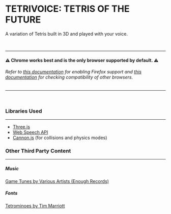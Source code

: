 # TETRIVOICE: TETRIS OF THE FUTURE
A variation of Tetris built in 3D and played with your voice.

&nbsp;

---
#### :warning: **Chrome works best and is the only browser supported by default.** :warning:

###### Refer to [this documentation](https://wiki.mozilla.org/Web_Speech_API_-_Speech_Recognition#How_can_I_use_it.3F) for enabling Firefox support and [this documentation](https://developer.mozilla.org/en-US/docs/Web/API/Web_Speech_API#Browser_compatibility) for checking compatibility of other browsers.

---
&nbsp;

### Libraries Used
---
* [Three.js](https://threejs.org/)
* [Web Speech API](https://developer.mozilla.org/en-US/docs/Web/API/Web_Speech_API)
* [Cannon.js](https://schteppe.github.io/cannon.js/) (for collisions and physics modes)

### Other Third Party Content
---
##### Music
[Game Tunes by Various Artists (Enough Records)](https://archive.org/details/Game_Tunes-14289/)

##### Fonts
[Tetrominoes by Tim Marriott](https://www.dafont.com/tetrominoes.font)